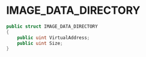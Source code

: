 # IMAGE\_DATA\_DIRECTORY

```csharp
public struct IMAGE_DATA_DIRECTORY
{
    public uint VirtualAddress;
    public uint Size;
}
```

